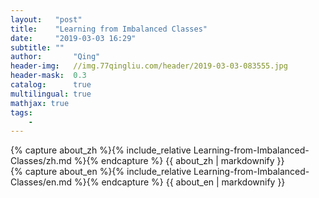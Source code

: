 ```yaml
---
layout:   "post"
title:    "Learning from Imbalanced Classes"
date:     "2019-03-03 16:29"
subtitle: ""
author:       "Qing"
header-img:   //img.77qingliu.com/header/2019-03-03-083555.jpg
header-mask:  0.3
catalog:      true
multilingual: true
mathjax: true
tags:
    -
---
```

<!-- Chinese Version -->
<div class="zh post-container">
    {% capture about_zh %}{% include_relative Learning-from-Imbalanced-Classes/zh.md %}{% endcapture %}
    {{ about_zh | markdownify }}
</div>

<!-- English Version -->
<div class="en post-container">
    {% capture about_en %}{% include_relative Learning-from-Imbalanced-Classes/en.md %}{% endcapture %}
    {{ about_en | markdownify }}
</div>
